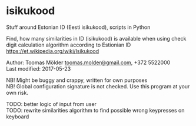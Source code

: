 # isikukood
Stuff around Estonian ID (Eesti isikukood), scripts in Python

Find, how many similarities in ID (isikukood) is available when using check digit calculation algorithm
   according to Estionian ID https://et.wikipedia.org/wiki/Isikukood

Author: Toomas Mölder <toomas.molder@gmail.com>, +372 5522000  
Last modified: 2017-05-23  

NB! Might be buggy and crappy, written for own purposes  
NB! Global configuration signature is not checked. Use this program at your own risk.  

TODO: better logic of input from user  
TODO: rewrite similarities algorithm to find possible wrong keypresses on keyboard  
